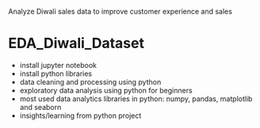 Analyze Diwali sales data to improve customer experience and sales
# EDA_Diwali_Dataset
- install jupyter notebook 
- install python libraries 
- data cleaning and processing using python
- exploratory data analysis using python for beginners 
- most used data analytics libraries in python: numpy, pandas, matplotlib and seaborn
- insights/learning from python project 
